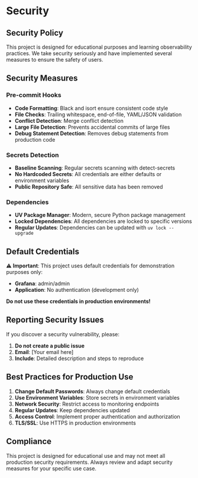 # Security

## Security Policy

This project is designed for educational purposes and learning observability practices. We take security seriously and have implemented several measures to ensure the safety of users.

## Security Measures

### Pre-commit Hooks
- **Code Formatting**: Black and isort ensure consistent code style
- **File Checks**: Trailing whitespace, end-of-file, YAML/JSON validation
- **Conflict Detection**: Merge conflict detection
- **Large File Detection**: Prevents accidental commits of large files
- **Debug Statement Detection**: Removes debug statements from production code

### Secrets Detection
- **Baseline Scanning**: Regular secrets scanning with detect-secrets
- **No Hardcoded Secrets**: All credentials are either defaults or environment variables
- **Public Repository Safe**: All sensitive data has been removed

### Dependencies
- **UV Package Manager**: Modern, secure Python package management
- **Locked Dependencies**: All dependencies are locked to specific versions
- **Regular Updates**: Dependencies can be updated with `uv lock --upgrade`

## Default Credentials

⚠️ **Important**: This project uses default credentials for demonstration purposes only:

- **Grafana**: admin/admin
- **Application**: No authentication (development only)

**Do not use these credentials in production environments!**

## Reporting Security Issues

If you discover a security vulnerability, please:

1. **Do not create a public issue**
2. **Email**: [Your email here]
3. **Include**: Detailed description and steps to reproduce

## Best Practices for Production Use

1. **Change Default Passwords**: Always change default credentials
2. **Use Environment Variables**: Store secrets in environment variables
3. **Network Security**: Restrict access to monitoring endpoints
4. **Regular Updates**: Keep dependencies updated
5. **Access Control**: Implement proper authentication and authorization
6. **TLS/SSL**: Use HTTPS in production environments

## Compliance

This project is designed for educational use and may not meet all production security requirements. Always review and adapt security measures for your specific use case.
